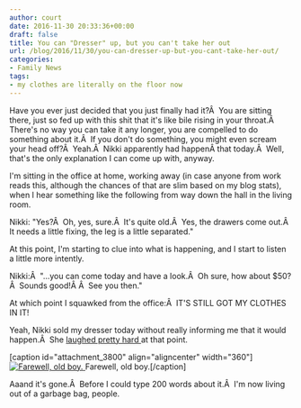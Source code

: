 ```yaml
---
author: court
date: 2016-11-30 20:33:36+00:00
draft: false
title: You can "Dresser" up, but you can't take her out
url: /blog/2016/11/30/you-can-dresser-up-but-you-cant-take-her-out/
categories:
- Family News
tags:
- my clothes are literally on the floor now
---
```


Have you ever just decided that you just finally had it?Â  You are sitting there, just so fed up with this shit that it's like bile rising in your throat.Â  There's no way you can take it any longer, you are compelled to do something about it.Â  If you don't do something, you might even scream your head off?Â  Yeah.Â  Nikki apparently had happenÂ that today.Â  Well, that's the only explanation I can come up with, anyway.

I'm sitting in the office at home, working away (in case anyone from work reads this, although the chances of that are slim based on my blog stats), when I hear something like the following from way down the hall in the living room.

Nikki: "Yes?Â  Oh, yes, sure.Â  It's quite old.Â  Yes, the drawers come out.Â  It needs a little fixing, the leg is a little separated."

At this point, I'm starting to clue into what is happening, and I start to listen a little more intently.

Nikki:Â  "...you can come today and have a look.Â  Oh sure, how about $50?Â  Sounds good!Â Â  See you then."

At which point I squawked from the office:Â  IT'S STILL GOT MY CLOTHES IN IT!

Yeah, Nikki sold my dresser today without really informing me that it would happen.Â  She [laughed pretty hard ](http://www.vallentyne.com/blog/2011/04/25/nikki-goes-off-her-medication/)at that point.

[caption id="attachment_3800" align="aligncenter" width="360"][![Farewell, old boy.](http://www.vallentyne.com/blog/wp-content/uploads/2016/11/dresser.jpg)
](http://www.vallentyne.com/blog/2016/11/30/you-can-dresser-up-but-you-cant-take-her-out/dresser/) Farewell, old boy.[/caption]

Aaand it's gone.Â  Before I could type 200 words about it.Â  I'm now living out of a garbage bag, people.
